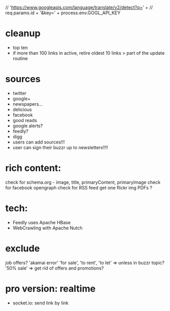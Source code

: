 // 'https://www.googleapis.com/language/translate/v2/detect?q=' +
// req.params.id + '&key=' + process.env.GOGL_API_KEY

cleanup
=======
- top ten
- if more than 100 links in active, retire oldest 10 links > part of the update routine


sources
=======
- twitter
- google+
- newspapers...
- delicious
- facebook
- good reads
- google alerts?
- feedly?
- digg
- users can add sources!!!
- user can sign their buzzr up to newsletters!!!!


rich content:
=============
check for schema.org - image, title, primaryContent, primaryImage
check for facebook opengraph
check for RSS feed
get one flickr img
PDFs ?


tech:
=====
- Feedly uses Apache HBase
- WebCrawling with Apache Nutch


exclude
=======
job offers?
'akamai error'
'for sale', 'to rent', 'to let' => unless in buzzr topic?
'50% sale' => get rid of offers and promotions?


pro version: realtime
=====================
- socket.io: send link by link
